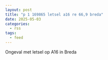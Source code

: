 ```yaml
---
layout: post
title: "p 1 169865 letsel a16 re 66,9 breda"
date: 2025-05-03
categories: 
  - rss
tags: 
  - feed
---
```


Ongeval met letsel op A16 in Breda
